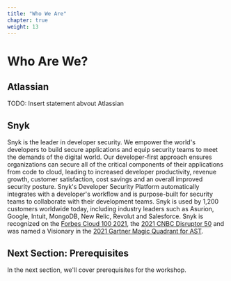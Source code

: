 ```yaml
---
title: "Who We Are"
chapter: true
weight: 13
---
```


# Who Are We?

## Atlassian
TODO: Insert statement abvout Atlassian

## Snyk

Snyk is the leader in developer security. We empower the world's developers to build secure applications and equip security teams to meet the demands of the digital world. Our developer-first approach ensures organizations can secure all of the critical components of their applications from code to cloud, leading to increased developer productivity, revenue growth, customer satisfaction, cost savings and an overall improved security posture. Snyk's Developer Security Platform automatically integrates with a developer's workflow and is purpose-built for security teams to collaborate with their development teams. Snyk is used by 1,200 customers worldwide today, including industry leaders such as Asurion, Google, Intuit, MongoDB, New Relic, Revolut and Salesforce.
Snyk is recognized on the [Forbes Cloud 100 2021](https://c212.net/c/link/?t=0&l=en&o=3284913-1&h=4228673096&u=https%3A%2F%2Fwww.forbes.com%2Fcloud100%2F%231919c9ce5f94&a=Forbes+Cloud+100+2021), the [2021 CNBC Disruptor 50](https://c212.net/c/link/?t=0&l=en&o=3284913-1&h=1332762136&u=https%3A%2F%2Fwww.cnbc.com%2F2021%2F05%2F25%2Fthese-are-the-2021-cnbc-disruptor-50-companies.html&a=2021+CNBC+Disruptor+50) and was named a Visionary in the [2021 Gartner Magic Quadrant for AST](https://c212.net/c/link/?t=0&l=en&o=3284913-1&h=66430650&u=https%3A%2F%2Fsnyk.io%2Fblog%2Fsnyk-visionary-2021-gartner-magic-quadrant-for-ast%2F&a=%C2%A02021+Gartner+Magic+Quadrant+for+AST).

## Next Section: Prerequisites
In the next section, we'll cover prerequisites for the workshop.